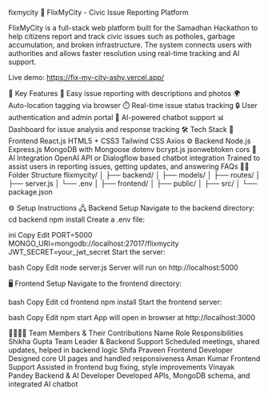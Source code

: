 fixmycity 🌆 FlixMyCity - Civic Issue Reporting Platform

FlixMyCity is a full-stack web platform built for the Samadhan Hackathon to help citizens report and track civic issues such as potholes, garbage accumulation, and broken infrastructure. The system connects users with authorities and allows faster resolution using real-time tracking and AI support.

Live demo: https://fix-my-city-ashy.vercel.app/

🚀 Key Features
📌 Easy issue reporting with descriptions and photos
🌍 Auto-location tagging via browser
⏱️ Real-time issue status tracking
🔒 User authentication and admin portal
🤖 AI-powered chatbot support
📊 Dashboard for issue analysis and response tracking
🛠️ Tech Stack
🎨 Frontend
React.js
HTML5 + CSS3
Tailwind CSS
Axios
⚙️ Backend
Node.js
Express.js
MongoDB with Mongoose
dotenv
bcrypt.js
jsonwebtoken
cors
🧠 AI Integration
OpenAI API or Dialogflow based chatbot integration
Trained to assist users in reporting issues, getting updates, and answering FAQs
🧑‍💻 Folder Structure
flixmycity/ │ ├── backend/ │ ├── models/ │ ├── routes/ │ ├── server.js │ └── .env │ ├── frontend/ │ ├── public/ │ ├── src/ │ └── package.json

⚙️ Setup Instructions
🖧 Backend Setup
Navigate to the backend directory:
cd backend
npm install
Create a .env file:

ini Copy Edit PORT=5000 MONGO_URI=mongodb://localhost:27017/flixmycity JWT_SECRET=your_jwt_secret Start the server:

bash Copy Edit node server.js Server will run on http://localhost:5000

🖥️ Frontend Setup Navigate to the frontend directory:

bash Copy Edit cd frontend npm install Start the frontend server:

bash Copy Edit npm start App will open in browser at http://localhost:3000

👨‍👩‍👧‍👦 Team Members & Their Contributions Name Role Responsibilities Shikha Gupta Team Leader & Backend Support Scheduled meetings, shared updates, helped in backend logic Shifa Praveen Frontend Developer Designed core UI pages and handled responsiveness Aman Kumar Frontend Support Assisted in frontend bug fixing, style improvements Vinayak Pandey Backend & AI Developer Developed APIs, MongoDB schema, and integrated AI chatbot
